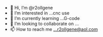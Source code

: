 - 👋 Hi, I’m @r2ollgene
- 👀 I’m interested in ...cnc use
- 🌱 I’m currently learning ...G-code
- 💞️ I’m looking to collaborate on ...
- 📫 How to reach me ...r2ollgene@aol.com

<!---
r2ollgene/r2ollgene is a ✨ special ✨ repository because its `README.md` (this file) appears on your GitHub profile.
You can click the Preview link to take a look at your changes.
--->
